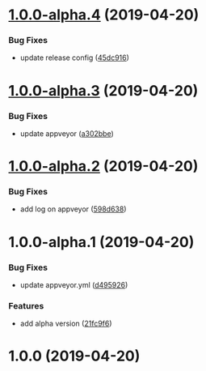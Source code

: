 # [1.0.0-alpha.4](https://github.com/tao-zeng/ts.pt/compare/v1.0.0-alpha.3@alpha...v1.0.0-alpha.4@alpha) (2019-04-20)


### Bug Fixes

* update release config ([45dc916](https://github.com/tao-zeng/ts.pt/commit/45dc916))

# [1.0.0-alpha.3](https://github.com/tao-zeng/ts.pt/compare/v1.0.0-alpha.2@alpha...v1.0.0-alpha.3@alpha) (2019-04-20)


### Bug Fixes

* update appveyor ([a302bbe](https://github.com/tao-zeng/ts.pt/commit/a302bbe))

# [1.0.0-alpha.2](https://github.com/tao-zeng/ts.pt/compare/v1.0.0-alpha.1@alpha...v1.0.0-alpha.2@alpha) (2019-04-20)


### Bug Fixes

* add log on appveyor ([598d638](https://github.com/tao-zeng/ts.pt/commit/598d638))

# 1.0.0-alpha.1 (2019-04-20)


### Bug Fixes

* update appveyor.yml ([d495926](https://github.com/tao-zeng/ts.pt/commit/d495926))


### Features

* add alpha version ([21fc9f6](https://github.com/tao-zeng/ts.pt/commit/21fc9f6))

# 1.0.0 (2019-04-20)
